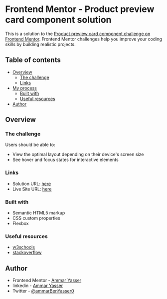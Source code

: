 # Frontend Mentor - Product preview card component solution

This is a solution to the [Product preview card component challenge on Frontend Mentor](https://www.frontendmentor.io/challenges/product-preview-card-component-GO7UmttRfa). Frontend Mentor challenges help you improve your coding skills by building realistic projects.

## Table of contents

-   [Overview](#overview)
    -   [The challenge](#the-challenge)
    -   [Links](#links)
-   [My process](#my-process)
    -   [Built with](#built-with)
    -   [Useful resources](#useful-resources)
-   [Author](#author)

## Overview

### The challenge

Users should be able to:

-   View the optimal layout depending on their device's screen size
-   See hover and focus states for interactive elements

### Links

-   Solution URL: [here](https://www.frontendmentor.io/solutions/product-preview-card-component-solution-0u6_Z2GjoG)
-   Live Site URL: [here](https://product-preview-card-am24.netlify.app)

### Built with

-   Semantic HTML5 markup
-   CSS custom properties
-   Flexbox

### Useful resources

-   [w3schools](https://w3schools.com/)
-   [stackoverflow](https://stackoverflow.com/)

## Author

-   Frontend Mentor - [Ammar Yasser](https://www.frontendmentor.io/profile/Ammar0Yasser)
-   linkedin - [Ammar Yasser](https://www.linkedin.com/in/ammarbenyasser0/)
-   Twitter - [@ammarBenYasser0](https://twitter.com/ammarBenYasser0)
